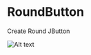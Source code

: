 # RoundButton
Create Round JButton


![Alt text](/relative/path/to/sample.png?raw=true "Optional Title")
